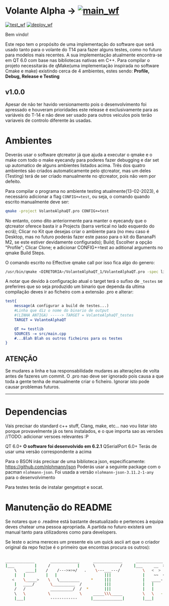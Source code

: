 # Volante Alpha -> [![main_wf](https://github.com/FSLART/volante_alpha_qt/actions/workflows/main_wf.yml/badge.svg?branch=master)](https://github.com/FSLART/volante_alpha_qt/actions/workflows/main_wf.yml)

[![test_wf](https://github.com/FSLART/volante_alpha_qt/actions/workflows/test_wf.yml/badge.svg?branch=master)](https://github.com/FSLART/volante_alpha_qt/actions/workflows/test_wf.yml) [![deploy_wf](https://github.com/FSLART/volante_alpha_qt/actions/workflows/deploy_wf.yml/badge.svg?branch=master)](https://github.com/FSLART/volante_alpha_qt/actions/workflows/deploy_wf.yml)

Bem vindo!

Este repo tem o propósito de uma implementação do software que será usado tanto para o volante do T14 para fazer alguns testes, como no futuro para modelos mais recentes. A sua implementação atualmente encontra-se em QT 6.0 com base nas bibliotecas nativas em C++. Para compilar o projeto necessitarás de qMake(uma implementação inspirada no software Cmake e make) existindo cerca de 4 ambientes, estes sendo: **Profile, Debug, Release e Testing**

## v1.0.0

Apesar de não ter havido versionamento pois o desenvolvimento foi apressado e houveram prioridades este release é exclusivamente para as variáveis do T-14 e não deve ser usado para outros veiculos pois terão variaveis de controlo diferente às usadas.

# Ambientes

Deverás usar o software qtcreator já que ajuda a executar o qmake e o make com todo o make eyecandy para poderes fazer debugging e dar set up automatico de alguns ambientes listados acima. Três dos quatro ambientes são criados automaticamente pelo qtcreator, mas um deles (Testing) terá de ser criado manualmente no qtcreator, pois não vem por defeito.

Para compilar o programa no ambiente testing atualmente(13-02-2023), é necessário adicionar a flag `CONFIG+=test`, ou seja, o comando quando escrito manualmente deve ser:

```bash
qmake -project VolanteAlphaQT.pro CONFIG+=test
```

No entanto, como dito anteriormente para manter o eyecandy que o qtcreator oferece basta ir a Projects (barra vertical no lado esquerdo do ecrã); Clicar no Kit que desejas criar o ambiente para (no meu caso é Desktop, mas no futuro poderás fazer este passo para o kit do BananaPi M2, se este estiver devidamente configurado); Build; Escolher a opção "Profile"; Clicar Clone; e adicionar CONFIG+=test ao aditional arguments no qmake Build Steps.

O comando escrito no Effective qmake call por isso fica algo do genero:

```bash
/usr/bin/qmake <DIRETORIA>/VolanteAlphaQT_1/VolanteAlphaQT.pro -spec linux-g++ CONFIG+=qml_debug CONFIG+=qtquickcompiler CONFIG+=force_debug_info CONFIG+=separate_debug_info CONFIG+=test && /usr/bin/make qmake_all
```

A notar que devido à configuração atual o target terá o sufixo de ``_testes`` se preferires que so seja produzido um binario que dependa da ultima compilação deves ir ao ficheiro com a extensão .pro e alterar:

```cmake
test{
    message(A configurar a build de testes...)
    #Linha que diz o nome do binario de output
    #(LINHA ANTIGA) -----> TARGET = VolanteAlphaQT_testes
    TARGET = VolanteAlphaQT

    QT += testlib
    SOURCES -= src/main.cpp
    #...Blah Blah os outros ficheiros para os testes
}

```

**ATENÇÃO**
---------

Se mudares a linha e tua responsabilidade mudares as alterações de volta antes de fazeres um commit. O .pro nao deve ser ignorado pois causa a que toda a gente tenha de manualmente criar o ficheiro. Ignorar isto pode causar problemas futuros.

---

# Dependencias

Vais precisar do standard c++ stuff, Clang, make, etc... nao vou listar isto porque provavelmente já os tens instalados, e o que importa sao as versões
//TODO: adicionar versoes relevantes :P

QT 6.0+
**O software foi desenvolvido em 6.2.1**
QSerialPort 6.0+
Terás de usar uma versão correspondente a acima

Para o BSON irás precisar de uma biblioteca json, especificamente:
https://github.com/nlohmann/json
Poderás usar a seguinte package com o pacman ``nlohmann-json``. Foi usada a versão `nlohmann-json-3.11.2-1-any` para o desenvolvimento

Para testes terás de instalar gengetopt e socat.

# Manutenção do README

Se notares que o .readme está bastante desatualizado e pertences à equipa deves chatear uma pessoa apropriada. A partida no futuro existerá um manual tanto para utilizadores como para developers.

Se leste o acima mereces um presente eis um quick ascii art que o criador original da repo fez(se é o primeiro que encontras procura os outros):

```sh

_____________       _____________      _____________      ____________      ____
|___         |     /  	        |      \           /     |___     __  >     \   \ 
    \    ____|    /    /--->»>»/   .    \---___---/          \   <  >  º    |    \
    |   |         |   |                     |||              |    ~~  +     |    ~
   <    \_____>    \   \_________     *     |||              |   ____-      |   |
    |	____/       \__________  /          |||              |   |      *   |   |
    /   /           __________/  /  *       |||              |   |          |   |_____
    \   \          \             \     _____\\\_____         \   \   -   ___|         |
    |___|           ------------      |_____________|        |___|       |____________|
```

